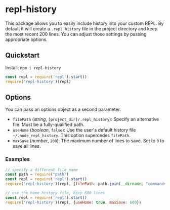 # repl-history

This package allows you to easily include history into your custom REPL. By default it will create a `.repl_history` file in the project directory and keep the most recent 200 lines. You can adjust those settings by passing appropriate options.

## Quickstart

Install: `npm i repl-history`

```javascript
const repl = require('repl').start()
require('repl-history')(repl)
```

## Options
You can pass an options object as a second parameter.

* `filePath` (*string*, `[project_dir]/.repl_history`): Specify an alternative file. Must be a fully-qualified path.
* `useHome` (*boolean*, `false`): Use the user's default history file `~/.node_repl_history`. This option supercedes `filePath`.
* `maxSave` (*number*, `200`): The maximum number of lines to save. Set to `0` to save all lines.

### Examples

```javascript
// specify a different file name
const path = require("path")
const repl = require('repl').start()
require('repl-history')(repl, {filePath: path.join(__dirname, "commands")})
```

```javascript
// use the home history file, keep 600 lines
const repl = require('repl').start()
require('repl-history')(repl, {useHome: true, maxSave: 600})
```

